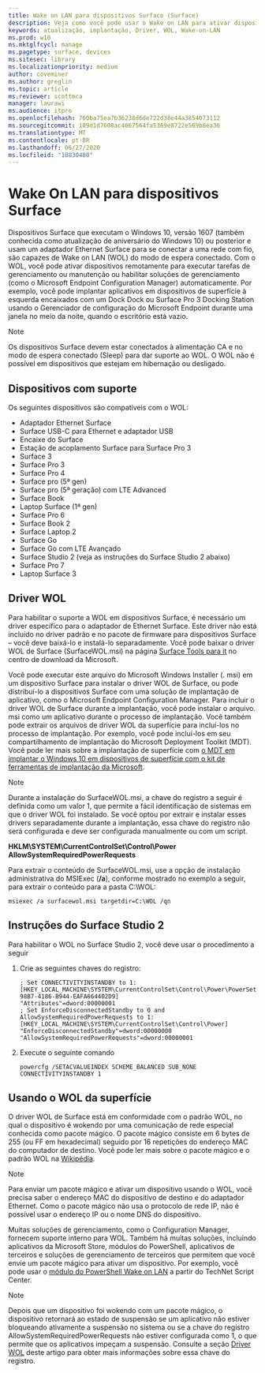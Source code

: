 ```yaml
---
title: Wake on LAN para dispositivos Surface (Surface)
description: Veja como você pode usar o Wake on LAN para ativar dispositivos remotamente para executar tarefas de gerenciamento ou manutenção ou para habilitar as soluções de gerenciamento automaticamente – mesmo se os dispositivos estiverem desligados.
keywords: atualização, implantação, Driver, WOL, Wake-on-LAN
ms.prod: w10
ms.mktglfcycl: manage
ms.pagetype: surface, devices
ms.sitesec: library
ms.localizationpriority: medium
author: coveminer
ms.author: greglin
ms.topic: article
ms.reviewer: scottmca
manager: laurawi
ms.audience: itpro
ms.openlocfilehash: 760ba75ea7b36238d6de722d38e44a3854073112
ms.sourcegitcommit: 109d1d7608ac4667564fa5369e8722e569b8ea36
ms.translationtype: MT
ms.contentlocale: pt-BR
ms.lasthandoff: 06/27/2020
ms.locfileid: "10830480"
---
```

# Wake On LAN para dispositivos Surface

Dispositivos Surface que executam o Windows 10, versão 1607 (também conhecida como atualização de aniversário do Windows 10) ou posterior e usam um adaptador Ethernet Surface para se conectar a uma rede com fio, são capazes de Wake on LAN (WOL) do modo de espera conectado. Com o WOL, você pode ativar dispositivos remotamente para executar tarefas de gerenciamento ou manutenção ou habilitar soluções de gerenciamento (como o Microsoft Endpoint Configuration Manager) automaticamente. Por exemplo, você pode implantar aplicativos em dispositivos de superfície à esquerda encaixados com um Dock Dock ou Surface Pro 3 Docking Station usando o Gerenciador de configuração do Microsoft Endpoint durante uma janela no meio da noite, quando o escritório está vazio.

>[!NOTE]
>Os dispositivos Surface devem estar conectados à alimentação CA e no modo de espera conectado (Sleep) para dar suporte ao WOL. O WOL não é possível em dispositivos que estejam em hibernação ou desligado.

## Dispositivos com suporte

Os seguintes dispositivos são compatíveis com o WOL:

* Adaptador Ethernet Surface
* Surface USB-C para Ethernet e adaptador USB
* Encaixe do Surface
* Estação de acoplamento Surface para Surface Pro 3
* Surface 3
* Surface Pro 3
* Surface Pro 4
* Surface pro (5ª gen)
* Surface pro (5ª geração) com LTE Advanced
* Surface Book
* Laptop Surface (1ª gen)
* Surface Pro 6
* Surface Book 2
* Surface Laptop 2
* Surface Go
* Surface Go com LTE Avançado
* Surface Studio 2 (veja as instruções do Surface Studio 2 abaixo)
* Surface Pro 7
* Laptop Surface 3

## Driver WOL

Para habilitar o suporte a WOL em dispositivos Surface, é necessário um driver específico para o adaptador de Ethernet Surface. Este driver não está incluído no driver padrão e no pacote de firmware para dispositivos Surface – você deve baixá-lo e instalá-lo separadamente. Você pode baixar o driver WOL de Surface (SurfaceWOL.msi) na página [Surface Tools para it](https://www.microsoft.com/download/details.aspx?id=46703) no centro de download da Microsoft.

Você pode executar este arquivo do Microsoft Windows Installer (. msi) em um dispositivo Surface para instalar o driver WOL de Surface, ou pode distribuí-lo a dispositivos Surface com uma solução de implantação de aplicativo, como o Microsoft Endpoint Configuration Manager. Para incluir o driver WOL de Surface durante a implantação, você pode instalar o arquivo. msi como um aplicativo durante o processo de implantação. Você também pode extrair os arquivos de driver WOL da superfície para incluí-los no processo de implantação. Por exemplo, você pode incluí-los em seu compartilhamento de implantação do Microsoft Deployment Toolkit (MDT). Você pode ler mais sobre a implantação de superfície com [o MDT em implantar o Windows 10 em dispositivos de superfície com o kit de ferramentas de implantação da Microsoft](https://technet.microsoft.com/itpro/surface/deploy-windows-10-to-surface-devices-with-mdt).

> [!NOTE]
> Durante a instalação do SurfaceWOL.msi, a chave do registro a seguir é definida como um valor 1, que permite a fácil identificação de sistemas em que o driver WOL foi instalado. Se você optou por extrair e instalar esses drivers separadamente durante a implantação, essa chave do registro não será configurada e deve ser configurada manualmente ou com um script.
> 
> **HKLM\SYSTEM\CurrentControlSet\Control\Power AllowSystemRequiredPowerRequests** 

Para extrair o conteúdo de SurfaceWOL.msi, use a opção de instalação administrativa do MSIExec (**/a**), conforme mostrado no exemplo a seguir, para extrair o conteúdo para a pasta C:\WOL\:

   `msiexec /a surfacewol.msi targetdir=C:\WOL /qn`

## Instruções do Surface Studio 2

Para habilitar o WOL no Surface Studio 2, você deve usar o procedimento a seguir

1. Crie as seguintes chaves do registro:

   ```console
   ; Set CONNECTIVITYINSTANDBY to 1:
   [HKEY_LOCAL_MACHINE\SYSTEM\CurrentControlSet\Control\Power\PowerSettings\F15576E8-98B7-4186-B944-EAFA664402D9]
   "Attributes"=dword:00000001
   ; Set EnforceDisconnectedStandby to 0 and AllowSystemRequiredPowerRequests to 1:
   [HKEY_LOCAL_MACHINE\SYSTEM\CurrentControlSet\Control\Power]
   "EnforceDisconnectedStandby"=dword:00000000
   "AllowSystemRequiredPowerRequests"=dword:00000001
   ```

2. Execute o seguinte comando

    ```powercfg /SETACVALUEINDEX SCHEME_BALANCED SUB_NONE CONNECTIVITYINSTANDBY 1```

## Usando o WOL da superfície

O driver WOL de Surface está em conformidade com o padrão WOL, no qual o dispositivo é wokendo por uma comunicação de rede especial conhecida como pacote mágico. O pacote mágico consiste em 6 bytes de 255 (ou FF em hexadecimal) seguido por 16 repetições do endereço MAC do computador de destino. Você pode ler mais sobre o pacote mágico e o padrão WOL na [Wikipédia](https://wikipedia.org/wiki/Wake-on-LAN#Magic_packet).

>[!NOTE]
>Para enviar um pacote mágico e ativar um dispositivo usando o WOL, você precisa saber o endereço MAC do dispositivo de destino e do adaptador Ethernet. Como o pacote mágico não usa o protocolo de rede IP, não é possível usar o endereço IP ou o nome DNS do dispositivo.

Muitas soluções de gerenciamento, como o Configuration Manager, fornecem suporte interno para WOL. Também há muitas soluções, incluindo aplicativos da Microsoft Store, módulos do PowerShell, aplicativos de terceiros e soluções de gerenciamento de terceiros que permitem que você envie um pacote mágico para ativar um dispositivo. Por exemplo, você pode usar o [módulo do PowerShell Wake on LAN](https://gallery.technet.microsoft.com/scriptcenter/Wake-On-Lan-815424c4) a partir do TechNet Script Center. 

>[!NOTE]
>Depois que um dispositivo foi wokendo com um pacote mágico, o dispositivo retornará ao estado de suspensão se um aplicativo não estiver bloqueando ativamente a suspensão no sistema ou se a chave do registro AllowSystemRequiredPowerRequests não estiver configurada como 1, o que permite que os aplicativos impeçam a suspensão. Consulte a seção [Driver WOL](#wol-driver) deste artigo para obter mais informações sobre essa chave do registro.
